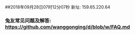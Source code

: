 ##2018年09月28日07时12分07秒 新址: 159.65.220.64
### 兔友常见问题及解答: https://github.com/wanggonging/d/blob/w/FAQ.md

